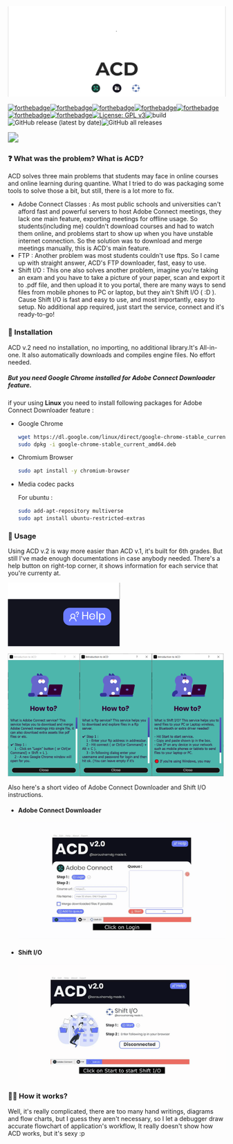 <img src="cover.gif" />



[![forthebadge](https://forthebadge.com/images/badges/made-with-crayons.svg)](https://forthebadge.com)[![forthebadge](https://forthebadge.com/images/badges/made-with-python.svg)](https://forthebadge.com)[![forthebadge](https://forthebadge.com/images/badges/made-with-c-plus-plus.svg)](https://forthebadge.com)[![forthebadge](https://forthebadge.com/images/badges/made-with-javascript.svg)](https://forthebadge.com)[![forthebadge](https://forthebadge.com/images/badges/makes-people-smile.svg)](https://forthebadge.com) [![forthebadge](https://forthebadge.com/images/badges/reading-6th-grade-level.svg)](https://forthebadge.com)[![forthebadge](https://forthebadge.com/images/badges/works-on-my-machine.svg)](https://forthebadge.com)[![License: GPL v3](https://img.shields.io/badge/License-GPLv3-blue.svg)](https://www.gnu.org/licenses/gpl-3.0)![build](https://img.shields.io/badge/Build-passing-green)![GitHub release (latest by date)](https://img.shields.io/github/v/release/soroushamdg/acd?style=for-the-badge)![GitHub all releases](https://img.shields.io/github/downloads/soroushamdg/acd/total?color=red&logo=github&style=for-the-badge)



[<img src="https://img.shields.io/badge/Download-Latest%20Version-blue?style=for-the-badge&logo=github" style="zoom: 150%;align:center;">](https://github.com/soroushamdg/acd/releases/latest)



### ❓ What was the problem? What is ACD?

ACD solves three main problems that students may face in online courses and online learning during quantine. What I tried to do was packaging some tools to solve those a bit, but still, there is a lot more to fix.

- Adobe Connect Classes : As most public schools and universities can't afford fast and powerful servers to host Adobe Connect meetings, they lack one main feature, exporting meetings for offline usage. So students(including me) couldn't download courses and had to watch them online, and problems start to show up when you have unstable internet connection. So the solution was to download and merge meetings manually, this is ACD's main feature.
- FTP : Another problem was most students couldn't use ftps. So I came up with straight answer, ACD's FTP downloader, fast, easy to use.
- Shift I/O : This one also solves another problem, imagine you're taking an exam and you have to take a picture of your paper, scan and export it to .pdf file, and then upload it to you portal, there are many ways to send files from mobile phones to PC or laptop, but they ain't Shift I/O ( :D ). Cause Shift I/O is fast and easy to use, and most importantly, easy to setup. No additional app required, just start the service, connect and it's ready-to-go!

### 🔨 Installation 

ACD v.2 need no installation, no importing, no additional library.It's All-in-one. It also automatically downloads and compiles engine files. No effort needed.

##### But you need Google Chrome installed for Adobe Connect Downloader feature.

if your using **Linux** you need to install following packages for Adobe Connect Downloader feature :

- Google Chrome

  ```bash
  wget https://dl.google.com/linux/direct/google-chrome-stable_current_amd64.deb
  sudo dpkg -i google-chrome-stable_current_amd64.deb
  ```

  

- Chromium Browser

  ```bash
  sudo apt install -y chromium-browser
  ```

- Media codec packs

  For ubuntu : 

  ```bash
  sudo add-apt-repository multiverse
  sudo apt install ubuntu-restricted-extras
  ```



### 👻 Usage

Using ACD v.2 is way more easier than ACD v.1, it's built for 6th grades. But still I've made enough documentations in case anybody needed. There's a help button on right-top corner, it shows information for each service that you're currenty at.



<img src="help_button" alt="image-20201118184025258" />



<img src="howto_ac" alt="image-20201118184213685" style="max-width: 33%;" /><img src="howto_ftp" alt="image-20201118184230754" style="max-width: 33%;" /><img src="howto_shiftio" alt="image-20201118184257842" style="max-width: 33%;" />



Also here's a short video of Adobe Connect Downloader and Shift I/O instructions.

- #### Adobe Connect Downloader

  <img src="ac-tutorial-low.gif" alt="ac-tutorial-low (2)" style="zoom:150%;" />

- #### Shift I/O

  <img src="acd-shiftio-tutorial-low.gif" alt="acd-shiftio-tutorial-low" style="zoom:150%;" />



### 👨‍🏫 How it works?

Well, it's really complicated, there are too many hand writings, diagrams and flow charts, but I guess they aren't necessary, so I let a debugger draw accurate flowchart of application's workflow, It really doesn't show how ACD works, but it's sexy :p 

